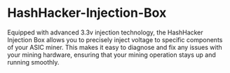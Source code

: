 # HashHacker-Injection-Box
Equipped with advanced 3.3v injection technology, the HashHacker Injection Box allows you to precisely inject voltage to specific components of your ASIC miner. This makes it easy to diagnose and fix any issues with your mining hardware, ensuring that your mining operation stays up and running smoothly.
